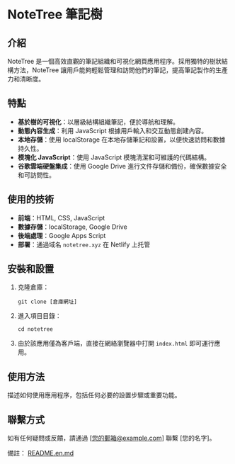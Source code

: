 
# NoteTree 筆記樹

## 介紹
NoteTree 是一個高效直觀的筆記組織和可視化網頁應用程序。採用獨特的樹狀結構方法，NoteTree 讓用戶能夠輕鬆管理和訪問他們的筆記，提高筆記製作的生產力和清晰度。

## 特點
- **基於樹的可視化**：以層級結構組織筆記，便於導航和理解。
- **動態內容生成**：利用 JavaScript 根據用戶輸入和交互動態創建內容。
- **本地存儲**：使用 localStorage 在本地存儲筆記和設置，以便快速訪問和數據持久性。
- **模塊化 JavaScript**：使用 JavaScript 模塊清潔和可維護的代碼結構。
- **谷歌雲端硬盤集成**：使用 Google Drive 進行文件存儲和備份，確保數據安全和可訪問性。

## 使用的技術
- **前端**：HTML, CSS, JavaScript
- **數據存儲**：localStorage, Google Drive
- **後端處理**：Google Apps Script
- **部署**：通過域名 `notetree.xyz` 在 Netlify 上托管

## 安裝和設置
1. 克隆倉庫：
   ```
   git clone [倉庫網址]
   ```
2. 進入項目目錄：
   ```
   cd notetree
   ```
3. 由於該應用僅為客戶端，直接在網絡瀏覽器中打開 `index.html` 即可運行應用。

## 使用方法
描述如何使用應用程序，包括任何必要的設置步驟或重要功能。

## 聯繫方式
如有任何疑問或反饋，請通過 [您的郵箱@example.com] 聯繫 [您的名字]。



備註： [README.en.md](README.md)
